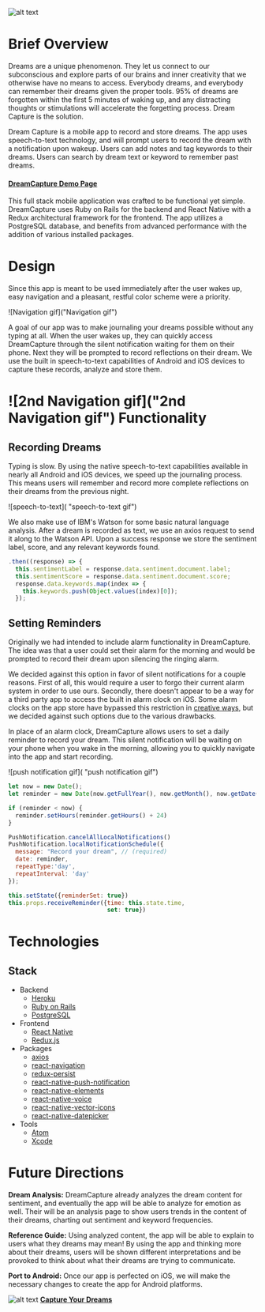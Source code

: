 ![alt text](https://res.cloudinary.com/make-anything/image/upload/c_scale,h_400/v1508102268/DreamCaptureLong_twzq3b.jpg "DreamCapture Logo")


Brief Overview
==

Dreams are a unique phenomenon. They let us connect to our subconscious and explore parts of our brains and inner creativity that we otherwise have no means to access. Everybody dreams, and everybody can remember their dreams given the proper tools. 95% of dreams are forgotten within the first 5 minutes of waking up, and any distracting thoughts or stimulations will accelerate the forgetting process. Dream Capture is the solution.

Dream Capture is a mobile app to record and store dreams.  The app uses speech-to-text technology, and will prompt users to record the dream with a notification upon wakeup. Users can add notes and tag keywords to their dreams. Users can search by dream text or keyword to remember past dreams.  
####   [DreamCapture Demo Page](http://www.dream-capture.com "DreamCapture Demo Page")


This full stack mobile application was crafted to be functional yet simple.  DreamCapture uses Ruby on Rails for the backend and React Native with a Redux architectural framework for the frontend.  The app utilizes a PostgreSQL database, and benefits from advanced performance with the addition of various installed packages.

Design
==

Since this app is meant to be used immediately after the user wakes up, easy navigation and a pleasant, restful color scheme were a priority.

![Navigation gif]("Navigation gif")

A goal of our app was to make journaling your dreams possible without any typing at all. When the user wakes up, they can quickly access DreamCapture through the silent notification waiting for them on their phone.  Next they will be prompted to record reflections on their dream. We use the built in speech-to-text capabilities of Android and iOS devices to capture these records, analyze and store them.


![2nd Navigation gif]("2nd Navigation gif")
Functionality
==

## Recording Dreams

Typing is slow. By using the native speech-to-text capabilities available in nearly all Android and iOS devices, we speed up the journaling process. This means users will remember and record more complete reflections on their dreams from the previous night.

![speech-to-text](
  "speech-to-text gif")

We also make use of IBM's Watson for some basic natural language analysis. After a dream is recorded as text, we use an axios request to send it along to the Watson API. Upon a success response we store the sentiment label, score, and any relevant keywords found.

```javascript
.then((response) => {
  this.sentimentLabel = response.data.sentiment.document.label;
  this.sentimentScore = response.data.sentiment.document.score;
  response.data.keywords.map(index => {
    this.keywords.push(Object.values(index)[0]);
  });
  ```


## Setting Reminders

Originally we had intended to include alarm functionality in DreamCapture. The idea was that a user could set their alarm for the morning and would be prompted to record their dream upon silencing the ringing alarm.

We decided against this option in favor of silent notifications for a couple reasons. First of all, this would require a user to forgo their current alarm system in order to use ours. Secondly, there doesn't appear to be a way for a third party app to access the built in alarm clock on iOS. Some alarm clocks on the app store have bypassed this restriction in [creative ways](https://oleb.net/blog/2014/02/alarm-clock-apps-ios/), but we decided against such options due to the various drawbacks.

In place of an alarm clock, DreamCapture allows users to set a daily reminder to record your dream. This silent notification will be waiting on your phone when you wake in the morning, allowing you to quickly navigate into the app and start recording.

![push notification gif](
  "push notification gif")


```javascript
let now = new Date();
let reminder = new Date(now.getFullYear(), now.getMonth(), now.getDate(), hour, minutes)

if (reminder < now) {
  reminder.setHours(reminder.getHours() + 24)
}
```
```javascript
PushNotification.cancelAllLocalNotifications()
PushNotification.localNotificationSchedule({
  message: "Record your dream", // (required)
  date: reminder,
  repeatType:'day',
  repeatInterval: 'day'
});

this.setState({reminderSet: true})
this.props.receiveReminder({time: this.state.time,
                            set: true})
  ````

Technologies
==
## Stack
- Backend
  - [Heroku](https://www.heroku.com/)
  - [Ruby on Rails](http://rubyonrails.org/)
  - [PostgreSQL](https://www.postgresql.org/)
- Frontend
  - [React Native](https://facebook.github.io/react-native/)
  - [Redux.js](http://redux.js.org/)
- Packages
  - [axios](https://github.com/axios/axios)
  - [react-navigation](https://reactnavigation.org/)
  - [redux-persist](https://github.com/rt2zz/redux-persist)
  - [react-native-push-notification](https://github.com/zo0r/react-native-push-notification)
  - [react-native-elements](https://github.com/react-native-training/react-native-elements)
  - [react-native-voice](https://www.npmjs.com/package/react-native-voice)
  - [react-native-vector-icons](https://github.com/oblador/react-native-vector-icons)
  - [react-native-datepicker](https://github.com/xgfe/react-native-datepicker)
- Tools
  - [Atom](https://atom.io/)
  - [Xcode](https://developer.apple.com/xcode/)

Future Directions
==

**Dream Analysis:**
DreamCapture already analyzes the dream content for sentiment, and eventually the app will be able to analyze for emotion as well.  Their will be an analysis page to show users trends in the content of their dreams, charting out sentiment and keyword frequencies.

**Reference Guide:**
Using analyzed content, the app will be able to explain to users what they dreams may mean!  By using the app and thinking more about their dreams, users will be shown different interpretations and be provoked to think about what their dreams are trying to communicate.

**Port to Android:**
Once our app is perfected on iOS, we will make the necessary changes to create the app for Android platforms.

 ![alt text](https://res.cloudinary.com/make-anything/image/upload/c_scale,h_116/v1508103105/DreamFaviconLarge_a45tgh.png
 "DreamCapture Logo") **[Capture Your Dreams](https://www.dream-capture.com "DreamCapture")**

